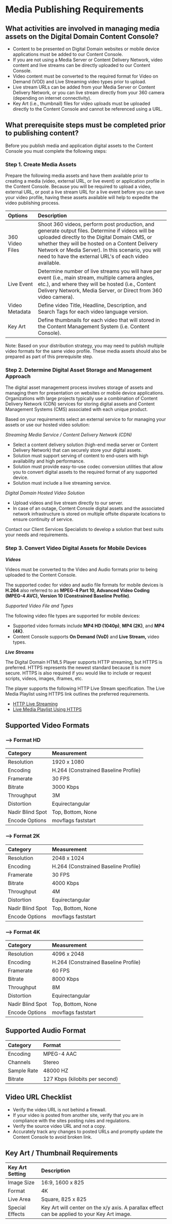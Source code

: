 # Media Publishing Requirements

## What activities are involved in managing media assets on the Digital Domain Content Console?

* Content to be presented on Digital Domain websites or mobile device applications must be added to our Content Console.
* If you are not using a Media Server or Content Delivery Network, video content and live streams can be directly uploaded to our Content Console.
* Video content must be converted to the required format for Video on Demand (VOD) and Live Streaming video types prior to upload.
* Live stream URLs can be added from your Media Server or Content Delivery Network, or you can live stream directly from your 360 camera (depending on internet connectivity).
* Key Art (i.e., thumbnail) files for video uploads must be uploaded directly to the Content Console and cannot be referenced using a URL.

## What prerequisite steps must be completed prior to publishing content?

Before you publish media and application digital assets to the Content Console you must complete the following steps:

### Step 1. Create Media Assets

Prepare the following media assets and have them available prior to creating a media (video, external URL, or live event) or application profile in the Content Console. Because you will be required to upload a video, external URL, or post a live stream URL for a live event before you can save your video profile, having these assets available will help to expedite the video publishing process.

| Options          | Description                |
|:-------------------|:-------------------------------------|
| 360 Video Files       | Shoot 360 videos, perform post production, and generate output files. Determine if videos will be uploaded directly to the Digital Domain CMS, or whether they will be hosted on a Content Delivery Network or Media Server). In this scenario, you will need to have the external URL's of each video available.           |
| Live Event     | Determine number of live streams you will have per event (i.e., main stream, multiple camera angles, etc.), and where they will be hosted (i.e., Content Delivery Network, Media Server, or Direct from 360 video camera).           |
| Video Metadata         | Define video Title, Headline, Description, and Search Tags for each video language version. |
| Key Art          | Define thumbnails for each video that will stored in the Content Management System (i.e. Content Console).|

Note: Based on your distribution strategy, you may need to publish multiple video formats for the same video profile. These media assets should also be prepared as part of this prerequisite step.

### Step 2. Determine Digital Asset Storage and Management Approach

The digital asset management process involves storage of assets and managing them for presentation on websites or mobile device applications. Organizations with large projects typically use a combination of Content Delivery Network (CDN) services for storing digital assets and Content Management Systems (CMS) associated with each unique product.  

Based on your requirements select an external service to for managing your assets or use our hosted video solution:

*Streaming Media Service / Content Delivery Network (CDN)*

* Select a content delivery solution (high-end media server or Content Delivery Network) that can securely store your digital assets.
* Solution must support serving of content to end-users with high availability and high performance.
* Solution must provide easy-to-use codec conversion utilities that allow you to convert digital assets to the required format of any supported device.
* Solution must include a live streaming service.

*Digital Domain Hosted Video Solution*

* Upload videos and live stream directly to our server.
* In case of an outage, Content Console digital assets and the associated network infrastructure is stored on multiple offsite disparate locations to ensure continuity of service.

Contact our Client Services Specialists to develop a solution that best suits your needs and requirements.

### Step 3. Convert Video Digital Assets for Mobile Devices

***<a id="videos"></a>Videos***

Videos must be converted to the Video and Audio formats prior to being uploaded to the Content Console.

The supported codec for video and audio file formats for mobile devices is **H.264** also referred to as **MPEG-4 Part 10, Advanced Video Coding (MPEG-4 AVC), Version 10 (Constrained Baseline Profile)**.

*Supported Video File and Types*

The following video file types are supported for mobile devices:

*	Supported video formats include **MP4 HD (1040p)**, **MP4 (2K)**, and **MP4 (4K)**.
* Content Console supports **On Demand (VoD)** and **Live Stream,** video types.

***<a id="live-streams"></a>Live Streams***

The Digital Domain HTML5 Player supports HTTP streaming, but HTTPS is preferred. HTTPS represents the newest standard because it is more secure. HTTPS is also required if you would like to include or request scripts, videos, images, iframes, etc.

The player supports the following HTTP Live Stream specification. The Live Media Playlist using HTTPS link outlines the preferred requirements.

* [HTTP Live Streaming](https://tools.ietf.org/html/draft-pantos-http-live-streaming-19)
* [Live Media Playlist Using HTTPS](https://tools.ietf.org/html/draft-pantos-http-live-streaming-19#section-8.2)

## Supported Video Formats

### --> Format HD

| Category         | Measurement                          |
|:-----------------|:-------------------------------------|
| Resolution       | 1920 x 1080                          |
| Encoding         | H.264 (Constrained Baseline Profile) |
| Framerate        | 30 FPS                               |
| Bitrate          | 3000 Kbps                           |
| Throughput       | 3M                                   |
| Distortion	   | Equirectangular   	 		  |
| Nadir Blind Spot | Top, Bottom, None 	 	          |
| Encode Options   | movflags faststart    		  |

### --> Format 2K
| Category         | Measurement                          |
|:-----------------|:-------------------------------------|
| Resolution       | 2048 x 1024			  |
| Encoding         | H.264 (Constrained Baseline Profile) |
| Framerate        | 30 FPS                               |
| Bitrate          | 4000 Kbps                            |
| Throughput       | 4M                                   |
| Distortion	   | Equirectangular   	 		  |
| Nadir Blind Spot | Top, Bottom, None 	 	          |
| Encode Options   | movflags faststart    		  |

### --> Format 4K
| Category         | Measurement                          |
|:-----------------|:-------------------------------------|
| Resolution       | 4096 x 2048			  |
| Encoding         | H.264 (Constrained Baseline Profile) |
| Framerate        | 60 FPS                               |
| Bitrate          | 8000 Kbps                          |
| Throughput       | 8M                                   |
| Distortion	   | Equirectangular   	 		  |
| Nadir Blind Spot | Top, Bottom, None 	 	          |
| Encode Options   | movflags faststart    		  |

## Supported Audio Format

| Category        | Format                                |
|:----------------|:--------------------------------------|
| Encoding        | MPEG-4 AAC                            |
| Channels        | Stereo                                |
| Sample Rate     | 48000 HZ                              |
| Bitrate         | 127 Kbps (kilobits per second)        |


## Video URL Checklist

* Verify the video URL is not behind a firewall.
* If your video is posted from another site, verify that you are in compliance with the sites posting rules and regulations.
* Verify the source video URL and not a copy.
* Accurately track any changes to posted URLs and promptly update the Content Console to avoid broken link.

## Key Art / Thumbnail Requirements

| Key Art Setting       | Description            |
|:-----------------|:-------------------------------------|
| Image Size    | 16:9, 1600 x 825     |
| Format    | 4K           |
| Live Area    | Square, 825 x 825           |
| Special Effects | Key Art will center on the x/y axis. A parallax effect can be applied to your Key Art image.  |
